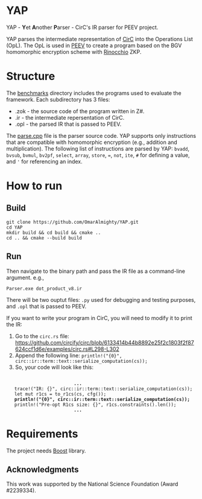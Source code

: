 # YAP
YAP - **Y**et **A**nother **P**arser - CirC's IR parser for PEEV project.

YAP parses the intermediate representation of [CirC](https://github.com/circify/circ) into the Operations List (OpL).
The OpL is used in [PEEV](https://github.com/OmarAlmighty/PEEV) to create a program based on the BGV homomorphic encryption scheme with [Rinocchio](https://github.com/zkFHE/ringSNARK/tree/main) ZKP.

# Structure
The [benchmarks](https://github.com/OmarAlmighty/YAP/tree/main/benchmarks) directory includes the programs used to evaluate the framework. Each subdirectory has 3 files:
* .zok - the source code of the program written in Z#.
* .ir - the intermediate repersentation of CirC.
* .opl - the parsed IR that is passed to PEEV.

The [parse.cpp](https://github.com/OmarAlmighty/YAP/blob/main/parse.cpp) file is the parser source code. YAP supports only instructions that are compatible with homomorphic encryption (e.g., addition and multiplication). The following list of instructions are parsed by YAP: `bvadd`, `bvsub`, `bvmul`, `bv2pf`, `select`, `array`, `store`, `=`, `not`, `ite`, `#` for defining a value, and `'` for referencing an index.

# How to run
## Build
```
git clone https://github.com/OmarAlmighty/YAP.git
cd YAP
mkdir build && cd build && cmake ..
cd .. && cmake --build build
```
## Run
Then navigate to the binary path and pass the IR file as a command-line argument.
e.g.,
```
Parser.exe dot_product_v8.ir
```
There will be two ouptut files: `.py` used for debugging and testing purposes, and `.opl` that is passed to PEEV.

If you want to write your program in CirC, you will need to modify it to print the IR:
1. Go to the `circ.rs` file: https://github.com/circify/circ/blob/6133414b44b8892e25f2c1803f2f87624ccf1d6e/examples/circ.rs#L298-L302
2. Append the following line: `println!("{0}", circ::ir::term::text::serialize_computation(cs));`
3. So, your code will look like this:
<pre><code>
                         <strong>...</strong>
   trace!("IR: {}", circ::ir::term::text::serialize_computation(cs));
   let mut r1cs = to_r1cs(cs, cfg());
   <strong>println!("{0}", circ::ir::term::text::serialize_computation(cs));</strong>
   println!("Pre-opt R1cs size: {}", r1cs.constraints().len());
                         <strong>...</strong>
</code></pre>

# Requirements
The project needs [Boost](https://www.boost.org/) library.

## Acknowledgments
This work was supported by the National Science Foundation (Award #2239334).
